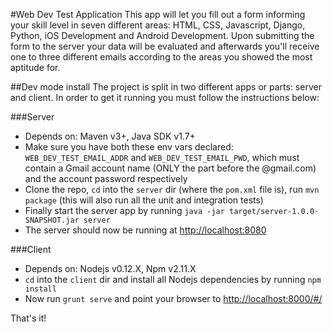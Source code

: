 #Web Dev Test Application
This app will let you fill out a form informing your skill level in seven different areas: HTML, CSS, Javascript, Django, Python, iOS Development and Android Development. Upon submitting the form to the server your data will be evaluated and afterwards you'll receive one to three different emails according to the areas you showed the most aptitude for.

##Dev mode install
The project is split in two different apps or parts: server and client. In order to get it running you must follow the instructions below:

###Server
* Depends on: Maven v3+, Java SDK v1.7+
* Make sure you have both these env vars declared: `WEB_DEV_TEST_EMAIL_ADDR` and `WEB_DEV_TEST_EMAIL_PWD`, which must contain a Gmail account name (ONLY the part before the @gmail.com) and the account password respectively
* Clone the repo, `cd` into the `server` dir (where the `pom.xml` file is), run `mvn package` (this will also run all the unit and integration tests)
* Finally start the server app by running `java -jar target/server-1.0.0-SNAPSHOT.jar server`
* The server should now be running at [http://localhost:8080](http://localhost:8080)

###Client
* Depends on: Nodejs v0.12.X, Npm v2.11.X
* `cd` into the `client` dir and install all Nodejs dependencies by running `npm install`
* Now run `grunt serve` and point your browser to [http://localhost:8000/#/](http://localhost:8000/#/)

That's it!
